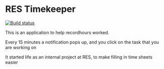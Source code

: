 # RES Timekeeper

[![Build status](https://ci.appveyor.com/api/projects/status/ip7k3be257nvx9hx?svg=true)](https://ci.appveyor.com/project/RESSoftwareTeam/timekeeper)

This is an application to help recordhours worked.

Every 15 minutes a notification pops up, and you click on the task that you are working on

It started life as an internal project at RES, to make filling in time sheets easier